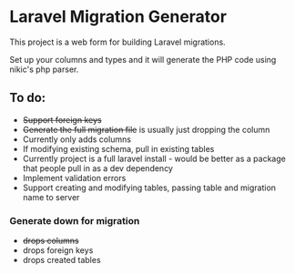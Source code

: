 # Laravel Migration Generator
This project is a web form for building Laravel migrations.

Set up your columns and types and it will generate the PHP code using nikic's php parser.

## To do:
* ~~Support foreign keys~~
* ~~Generate the full migration file~~
is usually just dropping the column
* Currently only adds columns
* If modifying existing schema, pull in existing tables
* Currently project is a full laravel install - would be better as a package that people pull in as a dev dependency
* Implement validation errors
* Support creating and modifying tables, passing table and migration name to server

### Generate down for migration
* ~~drops columns~~
* drops foreign keys
* drops created tables 
